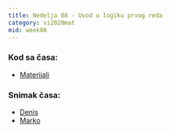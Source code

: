 ```yaml
---
title: Nedelja 08 - Uvod u logiku prvog reda
category: vi2020mat
mid: week08
---
```


### Kod sa časa:

- <a target="_blank" href="https://github.com/matfvi/vi/tree/master/2020.2021/08_Logika_prvog_reda">Materijali</a>

### Snimak časa:
  - <a target="_blank" href="#">Denis</a>
  - <a target="_blank" href="https://youtu.be/aW_HKOiFZio">Marko</a>

